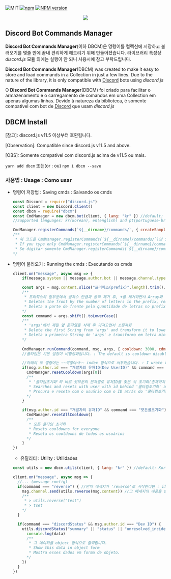 ![MIT](https://img.shields.io/dub/l/vibe-d.svg)
[![npm](https://img.shields.io/npm/v/npm.svg)](https://www.npmjs.com/package/dbcm)
[![NPM version](https://badge.fury.io/js/dbcm.svg)](https://www.npmjs.com/package/dbcm)

<div><center><a href="https://nodei.co/npm/dbcm"><img src="https://nodei.co/npm-dl/dbcm.png"></a></div>


## Discord Bot Commands Manager
**Discord Bot Commands Manager**(이하 DBCM)은 명령어를 컬렉션에 저장하고 불러오기를 몇줄 만에 끝내 편리하게 해드리기 위해 만들어졌습니다.
라이브러리 특성상 *discord.js* 모듈 외에는 실행이 안 되니 사용시에 참고 부탁드립니다.

**Discord Bot Commands Manager**(DBCM) was created to make it easy to store and load commands in a Collection in just a few lines. Due to the nature of the library, it is only compatible with [Discord](https://discordapp.com) bots using *discord.js*

O **Discord Bot Commands Manager**(DBCM) foi criado para facilitar o armazenamento e o carregamento de comandos em uma Collection em apenas algumas linhas. Devido à natureza da biblioteca, é somente compatível com bot de [Discord](https://discordapp.com) que usam *discord.js*

## DBCM Install
[참고]: discord.js v11.5 이상부터 호환됩니다.

[Observation]: Compatible since discord.js v11.5 and above.

[OBS]: Somente compatível com discord.js acima de v11.5 ou mais.

```yarn add dbcm```
또는(or : ou)
```npm i dbcm --save```


### 사용법 : Usage : Como usar

- 명령어 저장법 : Saving cmds : Salvando os cmds
  ```js
  const Discord = require("discord.js")
  const client = new Discord.Client()
  const dbcm = require("dbcm")
  const CmdManager = new dbcm.bot(client, { lang: "kr" }) //default: kr(korean)
  //Supported languages: kr(korean), en(english) and pt(portuguese-brazil)

  CmdManager.registerCommands(`${__dirname}/commands/`, { createSample: true, jsFilter: true }) //명령어 등록 : Registering the cmds : Registrando os cmds
  /** 
   * 위 코드를 CmdManager.registerCommands(`${__dirname}/commands/`)만 입력하신다면 위 두개의 설정들이 기본 설정인 true로 진행됩니다.
   * If you type only CmdManager.registerCommands(`${__dirname}/commands`), the two settings above will remain true which is the default.
   * Se digitar somente CmdManager.registerCommands(`${__dirname}/commands`), as duas configurações acima continuarão como true que é a padrão.
  */
  ```

- 명령어 불러오기 : Running the cmds : Executando os cmds
  ```js
  client.on("message", async msg => {
      if(message.system || message.author.bot || message.channel.type === "dm" || !message.content.startsWith("프리픽스(prefix)")) return

      const args = msg.content.slice("프리픽스(prefix)".length).trim().split(/ +/g) 
      /**
       * 프리픽스의 앞부분에서 글자수 만큼과 공백 제거 후, +를 제거하면서 Array화 
       * Deletes the front by the number of letters in the prefix, removes the whitespace and transforms it to Array by removing the '+' if it has one.
       * Deleta a parte de frente pela quantidade de letras no prefixo, apaga os espaços em branco e transforma o em Array removendo a '+' se tiver.
      */
      const command = args.shift().toLowerCase() 
      /** 
       * 'args'에서 제일 앞 문자열을 삭제 후 가져오면서 소문자화
       * Delete the first String from 'args' and transform it to lowercase
       * Deleta a primeira String de 'args' e transforma em letra minúscula
      */
      
      CmdManager.runCommand(command, msg, args, { cooldown: 3000, cdmsg: `${msg.author} 님은 현재 쿨타임 중입니다.` }) //명령어 로딩 : Loading the commands : Carregando os comandos
      //쿨타임은 기본 설정이 비활성화입니다. : The default is cooldown disabled : O padrão é cooldown desativado
  
      //아래의 두 명령어는 ~~귀찮아서~~ index 형식으로 써두었습니다. : I wrote these two commands in index form because I was too lazy to explain how to handler : eu escrevi esses dois comandos em forma de index porque fiquei com preguiça de explicar como handler
      if(msg.author.id === "개발자의 유저ID(Dev UserID)" && command === "쿨타임초기화") {
        CmdManager.resetCooldown(args[0])
        /**
         * '쿨타임초기화'의 바로 뒷부분의 문자열로 유저ID를 찾은 뒤 초기화(존재하지 않을시에 터미널에 오류 출력)
         * Searches and resets with user with id behind '쿨타임초기화' and if not exists emits the error
         * Procura e reseta com o usuário com o ID atrás do '쿨타임초기화' e se não existir emite o erro
        */
      }

      if(msg.author.id === "개발자의 유저ID" && command === "모든쿨초기화") {
        CmdManager.resetAllCooldown()
        /**
         * 모든 쿨타임 초기화
         * Resets cooldowns for everyone
         * Reseta os cooldowns de todos os usuários
        */
      }
  })
  ```

  - 유틸리티 : Utility : Utilidades 
  ```js
  const utils = new dbcm.utils(client, { lang: "kr" }) //default: Korean

  client.on("message", async msg => {
    //... (message config)
    if(command === "reverse") { //만약 메세지가 'reverse'로 시작한다면 : if message starts with 'reverse' : Se a mensagem começar com 'reverse'
      msg.channel.send(utils.reverse(msg.content)) //그 메세지의 내용을 반대로 돌려 해당 채널에 전송 : Sending message with the message reversed of what you sent. : Enviara a mensagem com a mensagem revertida do que você mandou.
      /**
       * > utils.reverse("test")
       * > tset
      */
    }

    if(command === "discordStatus" && msg.author.id === "Dev ID") { 
      utils.discordStatus("summary" || "status" || "unresolved_incidents" || "all_incidents" || "upcoming_maintenances" || "active_maintenances" || "all_maintenances", data => { //검색된 데이터를 callback로 처리 : callback of the datas found : callback de dados encontrados
        console.log(data) 
        /**
         * 그 데이터를 object 형식으로 출력합니다.
         * Show this data in object form
         * Mostra esses dados em forma de objeto.
        */
      })
    }
  })
  ```